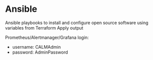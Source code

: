 # Ansible

Ansible playbooks to install and configure open source software using variables from Terraform Apply output

Prometheus/Alertmanager/Grafana login:
- username: CALMAdmin
- password: AdminPassword
